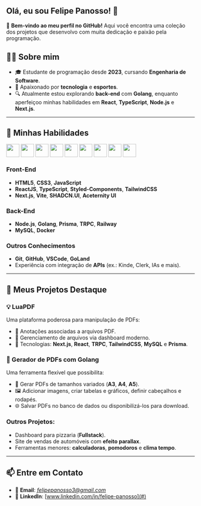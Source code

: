 ## Olá, eu sou Felipe Panosso! 👋

🔗 **Bem-vindo ao meu perfil no GitHub!** Aqui você encontra uma coleção dos projetos que desenvolvo com muita dedicação e paixão pela programação.  

## 🧑‍💻 Sobre mim  
- 🎓 Estudante de programação desde **2023**, cursando **Engenharia de Software**.  
- 💼 Apaixonado por **tecnologia** e **esportes**.  
- 🔍 Atualmente estou explorando **back-end** com **Golang**, enquanto aperfeiçoo minhas habilidades em **React**, **TypeScript**, **Node.js** e **Next.js**.  

---

## 🚀 Minhas Habilidades
<div>
  <img align="center" height="35" src="https://cdn.jsdelivr.net/gh/devicons/devicon@latest/icons/react/react-original.svg" />
  <img align="center" height="35" src="https://cdn.jsdelivr.net/gh/devicons/devicon@latest/icons/typescript/typescript-original.svg" />
  <img align="center" height="35" src="https://cdn.jsdelivr.net/gh/devicons/devicon@latest/icons/tailwindcss/tailwindcss-original.svg" />
  <img align="center" height="35" src="https://cdn.jsdelivr.net/gh/devicons/devicon@latest/icons/nextjs/nextjs-original.svg" />
  <img align="center" height="35" src="https://cdn.jsdelivr.net/gh/devicons/devicon@latest/icons/go/go-original.svg" />
  <img align="center" height="35" src="https://cdn.jsdelivr.net/gh/devicons/devicon@latest/icons/docker/docker-original-wordmark.svg" />
  <img align="center" height="35" src="https://cdn.jsdelivr.net/gh/devicons/devicon@latest/icons/mysql/mysql-original.svg" />
  <img align="center" height="35" src="https://cdn.jsdelivr.net/gh/devicons/devicon@latest/icons/railway/railway-original.svg" />
  <img align="center" height="35" src="https://cdn.jsdelivr.net/gh/devicons/devicon@latest/icons/trpc/trpc-original.svg" />
</div>

### **Front-End**  
- **HTML5**, **CSS3**, **JavaScript**  
- **ReactJS**, **TypeScript**, **Styled-Components**, **TailwindCSS**  
- **Next.js**, **Vite**, **SHADCN.UI**, **Aceternity UI**  

### **Back-End**  
- **Node.js**, **Golang**, **Prisma**, **TRPC**, **Railway**  
- **MySQL**, **Docker**  

### **Outros Conhecimentos**  
- **Git**, **GitHub**, **VSCode**, **GoLand**  
- Experiência com integração de **APIs** (ex.: Kinde, Clerk, IAs e mais).  

---

## 📂 Meus Projetos Destaque  

### **💡 LuaPDF**  
Uma plataforma poderosa para manipulação de PDFs:  
- 📝 Anotações associadas a arquivos PDF.  
- 📂 Gerenciamento de arquivos via dashboard moderno.  
- 🚀 Tecnologias: **Next.js**, **React**, **TRPC**, **TailwindCSS**, **MySQL** e **Prisma**.  

### **📜 Gerador de PDFs com Golang**  
Uma ferramenta flexível que possibilita:  
- 📄 Gerar PDFs de tamanhos variados (**A3**, **A4**, **A5**).  
- 🖼️ Adicionar imagens, criar tabelas e gráficos, definir cabeçalhos e rodapés.  
- 🌐 Salvar PDFs no banco de dados ou disponibilizá-los para download.  

### Outros Projetos:  
- Dashboard para pizzaria (**Fullstack**).  
- Site de vendas de automóveis com **efeito parallax**.  
- Ferramentas menores: **calculadoras**, **pomodoros** e **clima tempo**.  

---

## 📫 Entre em Contato  
- 💌 **Email**: *felipepanosso3@gmail.com*  
- 💼 **LinkedIn**: [www.linkedin.com/in/felipe-panosso](#)    
